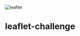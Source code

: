 ![leaflet](https://user-images.githubusercontent.com/82402907/130166230-9ce0b72b-394d-4dea-98f9-a49a714cf3c1.PNG)
# leaflet-challenge
